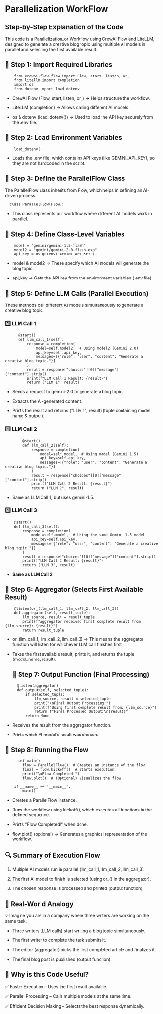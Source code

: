 # Parallelization WorkFlow

## Step-by-Step Explanation of the Code

This code is a Parallelization_or Workflow using CrewAI Flow and LiteLLM, designed to generate a creative blog topic using multiple AI models in parallel and selecting the first available result.

## 📌 Step 1: Import Required Libraries

        from crewai.flow.flow import Flow, start, listen, or_
        from litellm import completion
        import os
        from dotenv import load_dotenv
        
* CrewAI Flow (Flow, start, listen, or_) → Helps structure the workflow.

* LiteLLM (completion) → Allows calling different AI models.

* os & dotenv (load_dotenv()) → Used to load the API key securely from the .env file.

## 📌 Step 2: Load Environment Variables

        load_dotenv()

* Loads the .env file, which contains API keys (like GEMINI_API_KEY), so they are not hardcoded in the script.

## 📌 Step 3: Define the ParallelFlow Class

The ParallelFlow class inherits from Flow, which helps in defining an AI-driven process.

      class ParallelFlow(Flow):

* This class represents our workflow where different AI models work in parallel.

## 📌 Step 4: Define Class-Level Variables

        model = "gemini/gemini-1.5-flash"
        model2 = "gemini/gemini-2.0-flash-exp"
        api_key = os.getenv("GEMINI_API_KEY")

* model & model2 → These specify which AI models will generate the blog topic.
 
* api_key → Gets the API key from the environment variables (.env file).

## 📌 Step 5: Define LLM Calls (Parallel Execution)

These methods call different AI models simultaneously to generate a creative blog topic.

### 1️⃣ LLM Call 1

          @start()
          def llm_call_1(self):
              response = completion(
                  model=self.model2,  # Using model2 (Gemini 2.0)
                  api_key=self.api_key,
                  messages=[{"role": "user", "content": "Generate a creative blog topic."}]
              )
              result = response["choices"][0]["message"]["content"].strip()
              print(f"LLM Call 1 Result: {result}")
              return ("LLM 1", result)

* Sends a request to gemini-2.0 to generate a blog topic.

* Extracts the AI-generated content.

* Prints the result and returns ("LLM 1", result) (tuple containing model name & output).            

### 1️⃣ LLM Call 2

            @start()
            def llm_call_2(self):
                response = completion(
                    model=self.model,  # Using model (Gemini 1.5)
                    api_key=self.api_key,
                    messages=[{"role": "user", "content": "Generate a creative blog topic."}]
                )
                result = response["choices"][0]["message"]["content"].strip()
                print(f"LLM Call 2 Result: {result}")
                return ("LLM 2", result)

* Same as LLM Call 1, but uses gemini-1.5.


### 1️⃣ LLM Call 3

        @start()
        def llm_call_3(self):
            response = completion(
                model=self.model,  # Using the same Gemini 1.5 model
                api_key=self.api_key,
                messages=[{"role": "user", "content": "Generate a creative blog topic."}]
            )
            result = response["choices"][0]["message"]["content"].strip()
            print(f"LLM Call 3 Result: {result}")
            return ("LLM 3", result)

* **Same as LLM Call 2**

## 📌 Step 6: Aggregator (Selects First Available Result)

        @listen(or_(llm_call_1, llm_call_2, llm_call_3))
        def aggregator(self, result_tuple):
            llm_source, result = result_tuple
            print(f"Aggregator received first complete result from {llm_source}: {result}")
            return result_tuple

* or_(llm_call_1, llm_call_2, llm_call_3) → This means the aggregator function will listen for whichever LLM call finishes first.

* Takes the first available result, prints it, and returns the tuple (model_name, result).


  ## 📌 Step 7: Output Function (Final Processing)

        @listen(aggregator)
        def output(self, selected_tuple):
            if selected_tuple:
                llm_source, result = selected_tuple
                print("\nFinal Output Processing:")
                print(f"Using first complete result from: {llm_source}")
                return f"Final Processed Output:\n{result}"
            return None
* Receives the result from the aggregator function.

* Prints which AI model’s result was chosen.


## 📌 Step 8: Running the Flow

          def main():
            flow = ParallelFlow()  # Creates an instance of the flow
            final = flow.kickoff()  # Starts execution
            print("\nFlow Completed!")
            flow.plot()  # (Optional) Visualizes the flow
        
        if __name__ == "__main__":
            main()


* Creates a ParallelFlow instance.

* Runs the workflow using kickoff(), which executes all functions in the defined sequence.

* Prints "Flow Completed!" when done.

* flow.plot() (optional) → Generates a graphical representation of the workflow.


##   🔍 Summary of Execution Flow
1. Multiple AI models run in parallel (llm_call_1, llm_call_2, llm_call_3).

2. The first AI model to finish is selected (using or_() in the aggregator).

3. The chosen response is processed and printed (output function).



## 🎯 Real-World Analogy

💡 Imagine you are in a company where three writers are working on the same task.

   * Three writers (LLM calls) start writing a blog topic simultaneously.

   * The first writer to complete the task submits it.

   * The editor (aggregator) picks the first completed article and finalizes it.

   * The final blog post is published (output function).

## 📌 Why is this Code Useful?

✅ Faster Execution – Uses the first result available.

✅ Parallel Processing – Calls multiple models at the same time.

✅ Efficient Decision Making – Selects the best response dynamically.













   
